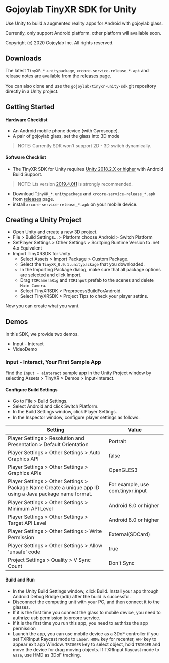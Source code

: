 # Gojoylab TinyXR SDK for Unity

Use Unity to build a augmented reality apps for Android with gojoylab glass.

Currently, only support Android platform. other platform will available soon.

Copyright (c) 2020 Gojoylab Inc. All rights reserved.

## Downloads

The latest `TinyXR_*.unitypackage`, `xrcore-service-release_*.apk` and release notes
are available from the
[releases](//github.com/gojoylab/tinyxr-unity-sdk/releases)
page.

You can also clone and use the `gojoylab/tinyxr-unity-sdk` git repository
directly in a Unity project.


## Getting Started

#### Hardware Checklist
- An Android mobile phone device (with Gyroscope).
- A pair of gojoylab glass, set the glass into 3D mode

> NOTE:
> Currently SDK won't support 2D - 3D switch dynamically.

#### Software Checklist
- The TinyXR SDK for Unity requires
[Unity 2018.2.X or higher](//unity3d.com/get-unity/download) with Android Build Support. 
> NOTE: Lts version [2019.4.0f1](//unity3d.com/get-unity/download) is strongly recommended.
- Download `TinyXR_*.unitypackage` and `xrcore-service-release_*.apk` from [releases](//github.com/gojoylab/tinyxr-unity-sdk/releases)
page.
- install `xrcore-service-release_*.apk` on your mobile device.

## Creating a Unity Project
- Open Unity and create a new 3D project.
- File > Build Settings... > Platform choose Android > Switch Platform
- SetPlayer Settings > Other Settings > Scritping Runtime Version to .net 4.x Equivalent
- Import TinyXRSDK for Unity
  - Select Assets > Import Package > Custom Package.
  - Select the `TinyXR_0.9.1.unitypackage` that you downloaded.
  - In the Importing Package dialog, make sure that all package options are selected and click Import.
  - Drag `TXRCameraRig` and `TXRInput` prefab to the scenes and delete `Main Camera`.
  - Select TinyXRSDK > PreprocessBuildForAndroid.
  - Select TinyXRSDK > Project Tips to check your player settins.

Now you can create what you want.

## Demos

In this SDK, we provide two demos.

- Input - Interact
- VideoDemo

### Input - Interact, Your First Sample App
Find the `Input - ainteract` sample app in the Unity Project window by selecting Assets > TinyXR > Demos > Input-Interact.
#### Configure Build Settings
- Go to File > Build Settings.
- Select Android and click Switch Platform.
- In the Build Settings window, click Player Settings.
- In the Inspector window, configure player settings as follows:

Setting | Value
---|---
Player Settings > Resolution and Presentation > Default Orientation | Portrait
Player Settings > Other Settings > Auto Graphics API | false
Player Settings > Other Settings > Graphics APIs | OpenGLES3
Player Settings > Other Settings > Package Name	Create a unique app ID using a Java package name format. | For example, use com.tinyxr.input
Player Settings > Other Settings > Minimum API Level | Android 8.0 or higher
Player Settings > Other Settings > Target API Level | Android 8.0 or higher
Player Settings > Other Settings > Write Permission | External(SDCard)
Player Settings > Other Settings > Allow 'unsafe' code | true
Project Settings > Quality > V Sync Count | Don't Sync

#### Build and Run
- In the Unity Build Settings window, click Build. Install your app through Android Debug Bridge (adb) after the build is successful.
- Disconnect the computing unit with your PC, and then connect it to the glasses.
- If it is the first time you connect the glass to mobile device, you need to authrize usb permission to xrcore service.
- If it is the first time you run this app, you need to authrize the app permission
- Launch the app, you can use mobile device as a 3DoF controller if you set TXRInput Raycast mode to `Laser`. `HOME` key for recenter, `APP` key to appear exit app Window. `TRIGGER` key to select object, hold `TRIGGER` and move the device for drag moving objects. If TXRInput Raycast mode to `Gaze`, use HMD as 3DoF tracking. 